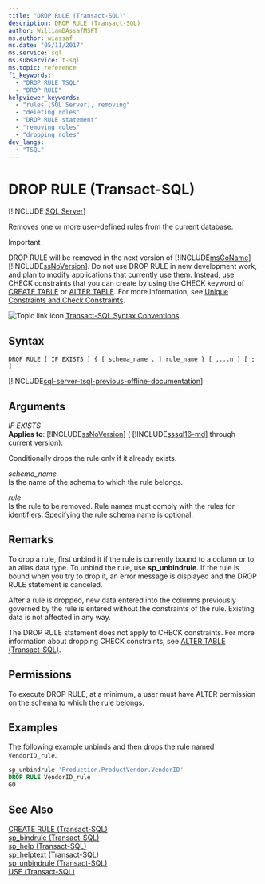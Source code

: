 ```yaml
---
title: "DROP RULE (Transact-SQL)"
description: DROP RULE (Transact-SQL)
author: WilliamDAssafMSFT
ms.author: wiassaf
ms.date: "05/11/2017"
ms.service: sql
ms.subservice: t-sql
ms.topic: reference
f1_keywords:
  - "DROP_RULE_TSQL"
  - "DROP RULE"
helpviewer_keywords:
  - "rules [SQL Server], removing"
  - "deleting roles"
  - "DROP RULE statement"
  - "removing roles"
  - "dropping roles"
dev_langs:
  - "TSQL"
---
```

# DROP RULE (Transact-SQL)
[!INCLUDE [SQL Server](../../includes/applies-to-version/sqlserver.md)]

  Removes one or more user-defined rules from the current database.  
  
> [!IMPORTANT]
>  DROP RULE will be removed in the next version of [!INCLUDE[msCoName](../../includes/msconame-md.md)] [!INCLUDE[ssNoVersion](../../includes/ssnoversion-md.md)]. Do not use DROP RULE in new development work, and plan to modify applications that currently use them. Instead, use CHECK constraints that you can create by using the CHECK keyword of [CREATE TABLE](../../t-sql/statements/create-table-transact-sql.md) or [ALTER TABLE](../../t-sql/statements/alter-table-transact-sql.md). For more information, see [Unique Constraints and Check Constraints](../../relational-databases/tables/unique-constraints-and-check-constraints.md).  
  
 ![Topic link icon](../../database-engine/configure-windows/media/topic-link.gif "Topic link icon") [Transact-SQL Syntax Conventions](../../t-sql/language-elements/transact-sql-syntax-conventions-transact-sql.md)  
  
## Syntax  
  
```syntaxsql
DROP RULE [ IF EXISTS ] { [ schema_name . ] rule_name } [ ,...n ] [ ; ]  
```  
  
[!INCLUDE[sql-server-tsql-previous-offline-documentation](../../includes/sql-server-tsql-previous-offline-documentation.md)]

## Arguments
 *IF EXISTS*  
 **Applies to**: [!INCLUDE[ssNoVersion](../../includes/ssnoversion-md.md)] ( [!INCLUDE[sssql16-md](../../includes/sssql16-md.md)] through [current version](/troubleshoot/sql/general/determine-version-edition-update-level)).  
  
 Conditionally drops the rule only if it already exists.  
  
 *schema_name*  
 Is the name of the schema to which the rule belongs.  
  
 *rule*  
 Is the rule to be removed. Rule names must comply with the rules for [identifiers](../../relational-databases/databases/database-identifiers.md). Specifying the rule schema name is optional.  
  
## Remarks  
 To drop a rule, first unbind it if the rule is currently bound to a column or to an alias data type. To unbind the rule, use **sp_unbindrule**. If the rule is bound when you try to drop it, an error message is displayed and the DROP RULE statement is canceled.  
  
 After a rule is dropped, new data entered into the columns previously governed by the rule is entered without the constraints of the rule. Existing data is not affected in any way.  
  
 The DROP RULE statement does not apply to CHECK constraints. For more information about dropping CHECK constraints, see [ALTER TABLE &#40;Transact-SQL&#41;](../../t-sql/statements/alter-table-transact-sql.md).  
  
## Permissions  
 To execute DROP RULE, at a minimum, a user must have ALTER permission on the schema to which the rule belongs.  
  
## Examples  
 The following example unbinds and then drops the rule named `VendorID_rule`. 
  
```sql  
sp_unbindrule 'Production.ProductVendor.VendorID'  
DROP RULE VendorID_rule  
GO  
```  
  
## See Also  
 [CREATE RULE &#40;Transact-SQL&#41;](../../t-sql/statements/create-rule-transact-sql.md)   
 [sp_bindrule &#40;Transact-SQL&#41;](../../relational-databases/system-stored-procedures/sp-bindrule-transact-sql.md)   
 [sp_help &#40;Transact-SQL&#41;](../../relational-databases/system-stored-procedures/sp-help-transact-sql.md)   
 [sp_helptext &#40;Transact-SQL&#41;](../../relational-databases/system-stored-procedures/sp-helptext-transact-sql.md)   
 [sp_unbindrule &#40;Transact-SQL&#41;](../../relational-databases/system-stored-procedures/sp-unbindrule-transact-sql.md)   
 [USE &#40;Transact-SQL&#41;](../../t-sql/language-elements/use-transact-sql.md)
